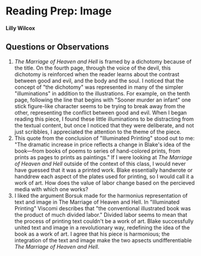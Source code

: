# Reading Prep: Image

#### Lilly Wilcox

## Questions or Observations

1. *The Marriage of Heaven and Hell* is framed by a dichotomy because of the title. On the fourth page, through the voice of the devil, this dichotomy is reinforced when the reader learns about the contrast between good and evil, and the body and the soul. I noticed that the concept of "the dichotomy" was represented in many of the simpler "illuminations" in addition to the illustrations. For example, on the tenth page, following the line that begins with "Sooner murder an infant" one stick figure-like character seems to be trying to break away from the other, representing the conflict between good and evil. When I began reading this piece, I found these little illuminations to be distracting from the textual content, but once I noticed that they were deliberate, and not just scribbles, I appreciated the attention to the theme of the piece. 
2. This quote from the conclusion of "Illuminated Printing" stood out to me: "The dramatic increase in price reflects a change in Blake's idea of the book—from books of poems to series of hand-colored prints, from prints as pages to prints as paintings." If I were looking at *The Marriage of Heaven and Hell* outside of the context of this class, I would never have guessed that it was a printed work. Blake essentially handwrote or handdrew each aspect of the plates used for printing, so I would call it a work of art. How does the value of labor change based on the percieved media with which one works?
3. I liked the argument Borsuk made for the harmonius representation of text and image in The Marriage of Heaven and Hell. In "Illuminated Printing" Viscomi describes that "the conventional illustrated book was the product of much divided labor." Divided labor seems to mean that the process of printing text couldn't be a work of art. Blake successfully united text and image in a revolutionary way, redefining the idea of the book as a work of art. I agree that his piece is harmonious; the integration of the text and image make the two apsects undifferentiable *The Marriage of Heaven and Hell*. 
